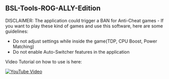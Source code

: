 ## BSL-Tools-ROG-ALLY-Edition

DISCLAIMER: The application could trigger a BAN for Anti-Cheat games - If you want to play these kind of games and use this software, here are some guidelines:

* Do not adjust settings while inside the game(TDP, CPU Boost, Power Matching)
* Do not enable Auto-Switcher features in the application

Video Tutorial on how to use is here:

[![YouTube Video](https://img.youtube.com/vi/kMPfwmEozeU/0.jpg)](https://www.youtube.com/watch?v=kMPfwmEozeU)
